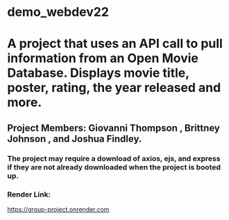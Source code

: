 # demo_webdev22
# A project that uses an API call to pull information from an Open Movie Database. Displays movie title, poster, rating, the year released and more. 
## Project Members:  Giovanni Thompson , Brittney Johnson , and Joshua Findley. 
### The project may require a download of axios, ejs, and express if they are not already downloaded when the project is booted up.
### Render Link:
https://group-project.onrender.com
